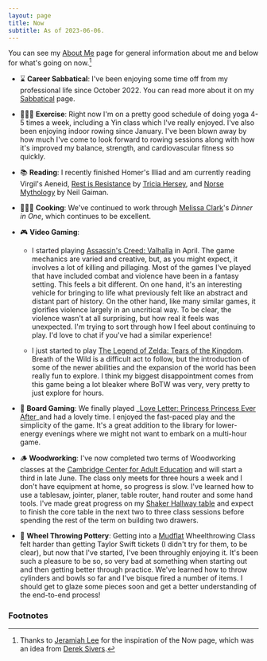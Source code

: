 ```yaml
---
layout: page
title: Now
subtitle: As of 2023-06-06.
---
```


You can see my [About Me](/about-me) page for general information about me and below for what's going on now.[^1]

* ⌛️ **Career Sabbatical**: I've been enjoying some time off from my professional life since October 2022. You can read more about it on my [Sabbatical](/sabbatical) page.

* 🧘🏼‍♂️ **Exercise**: Right now I'm on a pretty good schedule of doing yoga 4-5 times a week, including a Yin class which I've really enjoyed. I've also been enjoying indoor rowing since January. I've been blown away by how much I've come to look forward to rowing sessions along with how it's improved my balance, strength, and cardiovascular fitness so quickly.

* 📚 **Reading**: I recently finished Homer's Illiad and am currently reading Virgil's Aeneid, [Rest is Resistance](https://thenapministry.com) by [Tricia Hersey](http://www.triciahersey.com), and [Norse Mythology](https://www.neilgaiman.com/works/Books/Norse+Mythology/) by Neil Gaiman.

* 👨🏼‍🍳 **Cooking**: We've continued to work through [Melissa Clark](https://www.melissaclark.net)'s _Dinner in One_, which continues to be excellent. 

* 🎮 **Video Gaming**:

  * I started playing [Assassin's Creed: Valhalla](https://www.ubisoft.com/en-us/game/assassins-creed/valhalla) in April. The game mechanics are varied and creative, but, as you might expect, it involves a lot of killing and pillaging. Most of the games I've played that have included combat and violence have been in a fantasy setting. This feels a bit different. On one hand, it's an interesting vehicle for bringing to life what previously felt like an abstract and distant part of history. On the other hand, like many similar games, it glorifies violence largely in an uncritical way. To be clear, the violence wasn't at all surprising, but how real it feels was unexpected. I'm trying to sort through how I feel about continuing to play. I'd love to chat if you've had a similar experience!

  * I just started to play [The Legend of Zelda: Tears of the Kingdom](https://www.zelda.com/tears-of-the-kingdom/). Breath of the Wild is a difficult act to follow, but the introduction of some of the newer abilities and the expansion of the world has been really fun to explore. I think my biggest disappointment comes from this game being a lot bleaker where BoTW was very, very pretty to just explore for hours.

* 🎲 **Board Gaming**: We finally played _[Love Letter: Princess Princess Ever After](https://renegadegamestudios.com/love-letter-princess-princess-ever-after/)_and had a lovely time. I enjoyed the fast-paced play and the simplicity of the game. It's a great addition to the library for lower-energy evenings where we might not want to embark on a multi-hour game. 

* 🪵 **Woodworking**: I've now completed two terms of Woodworking classes at the [Cambridge Center for Adult Education](https://ccae.org) and will start a third in late June. The class only meets for three hours a week and I don't have equipment at home, so progress is slow. I've learned how to use a tablesaw, jointer, planer, table router, hand router and some hand tools. I've made great progress on my [Shaker Hallway table](https://www.rockler.com/shaker-hall-table-plan) and expect to finish the core table in the next two to three class sessions before spending the rest of the term on building two drawers.

* 🏺 **Wheel Throwing Pottery**: Getting into a [Mudflat](https://mudflat.org) Wheelthrowing Class felt harder than getting Taylor Swift tickets (I didn't try for them, to be clear), but now that I've started, I've been throughly enjoying it. It's been such a pleasure to be so, so very bad at something when starting out and then getting better through practice. We've learned how to throw cylinders and bowls so far and I've bisque fired a number of items. I should get to glaze some pieces soon and get a better understanding of the end-to-end process!

### Footnotes

[^1]: Thanks to [Jeramiah Lee](https://www.jeremiahlee.com/now/) for the inspiration of the Now page, which was an idea from [Derek Sivers](https://nownownow.com/about).